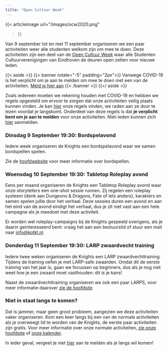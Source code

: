 ```yaml
---
title: "Open Cultuur Week"
---
```


{{< articleimage
    url="/images/ocw2020.png" 
>}}

Van 9 september tot en met 11 september organiseren we een paar activiteiten weer alle studenten welkom zijn om mee te doen.
Deze activiteiten zijn een deel van de [Open Cultuur Week](https://studentencultuur.nl/OCW/) waar alle Studenten Cultuurverenigingen van Eindhoven de deuren open zetten voor nieuwe leden.

{{< aside >}}
  {{< banner rotate="-5" padding="2px">}}
      Vanwege COVID-19 is het verplicht om je aan te melden om mee te doen met een van de activiteiten.
      <a href="https://forms.gle/f1kBn4c8SWdf1GBQ9">Meld je hier aan</a>
   {{< /banner >}}
{{</ aside >}}

Zoals iedereen moeten we rekening houden met COVID-19 en hebben we regels opgesteld om ervoor te zorgen dat onze activiteiten veilig plaats kunnen vinden.
Je kan [hier](https://beta.kotkt.nl/nextcloud/s/x5p6TNtqqzLHiqp/download) onze regels vinden, we raden aan ze door te lezen voordat je langskomt.
Onderdeel van deze regels is dat **je verplicht bent om je aan te melden** voor onze activiteiten. Niet-leden kunnen zich [hier](https://forms.gle/f1kBn4c8SWdf1GBQ9) aanmelden.

### Dinsdag 9 September 19:30: Bordspelavond

Iedere week organiseren de Knights een bordspelavond waar we samen bordspellen spelen.

Zie de [hoofdwebsite](/#boardgames) voor meer informatie over bordspellen.

### Woensdag 10 September 19:30: Tabletop Roleplay avond

Eens per maand organiseren de Knights een Tabletop Roleplay avond waar onze storytellers een one-shot sessie runnen.
Zij regelen een roleplay systeem (denk aan Dungeons & Dragons, Fate of iets anders), karakters en samen spelen jullie door het verhaal.
Deze sessies duren een avond en aan het eind van de avond eindigt het verhaal, dus je zit niet vast aan een hele campagne als je meedoet met deze activiteit.

Er worden wel roleplay-campaigns bij de Knights gespeeld overigens, als je daarin geinteresseerd bent: vraag het aan een bestuurslid of stuur een mail naar info@kotkt.nl.

### Donderdag 11 September 19:30: LARP zwaardvecht training

Iedere twee weken organiseren de Knights een LARP zwaardvechttraining.
Tijdens de training oefen je met LARP-safe zwaarden.
Omdat dit de eerste training van het jaar is, gaan we focussen op beginners, dus als je nog niet weet hoe je een zwaard moet vasthouden: dit is je kans!

Naast de zwaardvechttraining organiseren we ook een paar LARPS, voor meer informatie daarover [zie de hoofdsite](/#larp)

### Niet in staat langs te komen?

Dat is jammer, maar geen groot probleem, aangezien we deze activiteiten vaker organiseren.
Kom een keer langs bij een van de normale activiteiten als je overweegt lid te worden van de Knights, de eerste paar activiteiten zijn gratis.
Voor meer informatie over onze normale activiteiten, [zie onze hoofdsite](/) of [onze kalender](https://app.kotkt.nl/calendar/).

In ieder geval, vergeet je niet [hier](https://forms.gle/f1kBn4c8SWdf1GBQ9) aan te melden als je langs wil komen!
